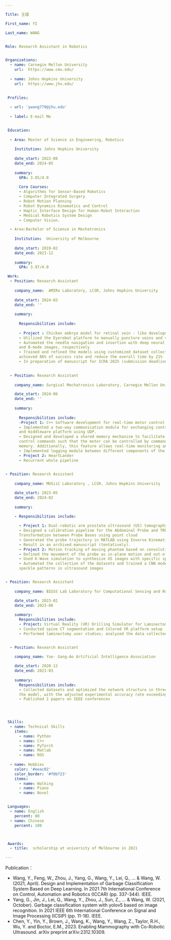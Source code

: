 ```yaml
---

Title: 王熠

First_name: YI

Last_name: WANG


Role: Research Assistant in Robotics


Organizations:
  - name: Carnegie Mellon University
    url:  https://www.cmu.edu/
    
  - name: Johns Hopkins University
    url:  https://www.jhu.edu/
    

 Profiles:
  
  - url: 'ywang779@jhu.edu'
    
  - label: E-mail Me


 Education:
 
  - Area: Master of Science in Engineering, Robotics
    
    Institution: Johns Hopkins University
    
    date_start: 2022-08
    date_end: 2024-05
    
    summary: 
      GPA: 3.85/4.0
    
      Core Courses:
      - Algorithms for Sensor-Based Robotics
      - Computer Integrated Surgery
      - Robot Motion Planning
      - Robot Dynamics Kinematics and Control
      - Haptic Interface Design for Human-Robot Interaction
      - Medical Robotics System Design
      - Computer Vision. 

  - Area:Bachelor of Science in Mechatronics
    
    Institution:  University of Melbourne
    
    date_start: 2019-02
    date_end: 2021-12
    
    summary: 
      GPA: 3.97/4.0

 Work:
  - Position: Research Assistant
    
    company_name:  AMIRo Laboratory, LCSR, Johns Hopkins University 
 
    date_start: 2024-03
    date_end: ''
    
    summary:
    
      Responsibilities include:
    
      - Project : Chicken embryo model for retinal vein - like development
      - Utilized the Eyerobot platform to manually puncture veins and validated success through bubble formation
      - Automated the needle navigation and insertion with deep neural networks (ResNet and Yolov5) on micro 
      and B-mode images, respectively
      - Trained and refined the models using customized dataset collected from manual experiments. The model 
      achieved 86% of success rate and reduce the overall time by 21%
      - In preparation of manuscript for ICRA 2025 (submission deadline September 15)

        
  - Position: Research Assistant
    
    company_name: Surgical Mechatronics Laboratory, Carnegie Mellon University Robotics Institute 

    date_start: 2024-06
    date_end: ''
    
    summary:
    
      Responsibilities include:
      -Project 1: C++ Software development for real-time motor control and communication
      - Implemented a two-way communication module for exchanging control commands between Jetson Nano 
      and middleware platform using UDP.
      - Designed and developed a shared memory mechanism to facilitate reliable inter-process access for the 
      control commands such that the motor can be controlled by commands directly acquired from the shared 
      memory. Additionally, this feature allows real-time monitoring and control across all hardware.
      - Implemented logging module between different components of the system.
      - Project 2: HeartLander
      - Recurrent whole pipeline

        
- Position: Research Assistant
  
    company_name: MUSiiC Laboratory , LCSR, Johns Hopkins University

    date_start: 2023-05
    date_end: 2024-02
  
    summary:

    - Responsibilities include:
  
      - Project 1: Dual-robotic arm prostate ultrasound (US) tomography
      - Designed a calibration pipeline for the Abdominal Probe and TRUS Probe using Bxp and calculating 
      Transformation between Probe Bases using point cloud
      - Generated the probe trajectory in MATLAB using Inverse Kinematics and Virtual Fixture.
      - Result in an archived manuscript (tentatively).
      - Project 2: Motion tracking of moving phantom based on convolutional neural network
      - Defined the movement of the probe as in-plane motion and out-of-plane motion
      - Used K-Wave simulation to synthesize US images with specific speckle patterns for data augmentation
      - Automated the collection of the datasets and trained a CNN model to learn the Out-of-Plane motion from 
      speckle patterns in ultrasound images


- Position: Research Assistant
  
    company_name: BIGSS Lab Laboratory for Computational Sensing and Robotics, LCSR

    date_start: 2023-02
    date_end: 2023-06
  
    summary: 
      Responsibilities include:
      - Project: Virtual Reality (VR) Drilling Simulator for Laminectomy: Implementation and Evaluation
      - Conducted spine CT segmentation and Colored VR platform setup
      - Performed laminectomy user studies; analyzed the data collected with the surgeons


  - Position: Research Assistant
    
    company_name: Yue- Gang-Ao Artificial Intelligence Association 

    date_start: 2020-12
    date_end: 2021-03
    
    summary: 
      Responsibilities include:
      - Collected datasets and optimized the network structure in three ways and further improved the accuracy of 
      the model, with the adjusted experimental accuracy rate exceeding 80%
      - Published 2 papers on IEEE conferences

        


 Skills:
  - name: Technical Skills
    items:
      - name: Python
      - name: C++
      - name: PyTorch
      - name: Matlab
      - name: ROS
        
  - name: Hobbies
    color: '#eeac02'
    color_border: '#f0bf23'
    items:
      - name: Walking
      - name: Piano
      - name: Novel


 Languages:
  - name: English
    percent: 80
  - name: Chinese
    percent: 100



 Awards:
  - title:  scholarship at university of Melbourne in 2021

---
```


Publication：

- Wang, Y., Feng, W., Zhou, J., Yang, G., Wang, Y., Lei, Q., ... & Wang, W. (2021, April). Design and 
Implementation of Garbage Classification System Based on Deep Learning. In 2021 7th International 
Conference on Control, Automation and Robotics (ICCAR) (pp. 337-344). IEEE.
- Yang, G., Jin, J., Lei, Q., Wang, Y., Zhou, J., Sun, Z., ... & Wang, W. (2021, October). Garbage classification 
system with yolov5 based on image recognition. In 2021 IEEE 6th International Conference on Signal and 
Image Processing (ICSIP) (pp. 11-18). IEEE. 
- Chen, Y., Yin, Y., Brown, J., Wang, K., Wang, Y., Wang, Z., Taylor, R.H., Wu, Y. and Boctor, E.M., 2023. 
Enabling Mammography with Co-Robotic Ultrasound. arXiv preprint arXiv:2312.10309.


